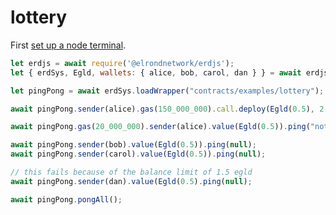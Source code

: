 # lottery

First [set up a node terminal](../../../../tutorial/src/interaction/interaction-basic.md).

```javascript
let erdjs = await require('@elrondnetwork/erdjs');
let { erdSys, Egld, wallets: { alice, bob, carol, dan } } = await erdjs.setupInteractive("local-testnet");

let pingPong = await erdSys.loadWrapper("contracts/examples/lottery");

await pingPong.sender(alice).gas(150_000_000).call.deploy(Egld(0.5), 2 * 60, null, Egld(1.5));

await pingPong.gas(20_000_000).sender(alice).value(Egld(0.5)).ping("note 1");

await pingPong.sender(bob).value(Egld(0.5)).ping(null);
await pingPong.sender(carol).value(Egld(0.5)).ping(null);

// this fails because of the balance limit of 1.5 egld
await pingPong.sender(dan).value(Egld(0.5).ping(null);

await pingPong.pongAll();

```
